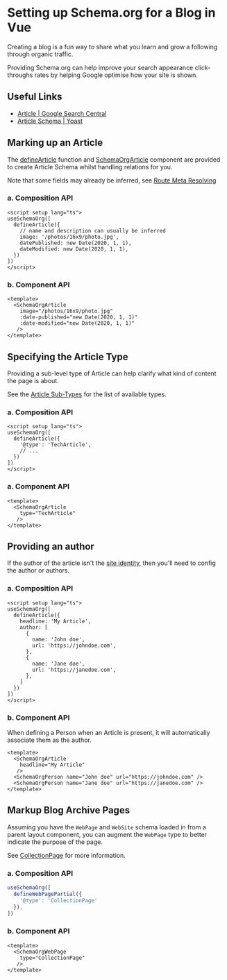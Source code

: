 # Setting up Schema.org for a Blog in Vue

<SchemaOrgArticle image="/og.png" />

<BreadcrumbList :value="[ { item: '/', name: 'Home' }, { item: '/guide/recipes/', name: 'Recipes' }, { name: 'Blog' }]" />


Creating a blog is a fun way to share what you learn and grow a following through organic traffic.

Providing Schema.org can help improve your search appearance click-throughs rates
by helping Google optimise how your site is shown.

## Useful Links

- [Article | Google Search Central](https://developers.google.com/search/docs/advanced/structured-data/article)
- [Article Schema | Yoast](https://developer.yoast.com/features/schema/pieces/article)

## Marking up an Article

The [defineArticle](/api/schema/article) function and [SchemaOrgArticle](/components/article) component are provided
to create Article Schema whilst handling relations for you.

Note that some fields may already be inferred, see [Route Meta Resolving](/guide/how-it-works.html#route-meta-resolving)

### a. Composition API

```vue articles/my-article.vue
<script setup lang="ts">
useSchemaOrg([
  defineArticle({
    // name and description can usually be inferred
    image: '/photos/16x9/photo.jpg',
    datePublished: new Date(2020, 1, 1),
    dateModified: new Date(2020, 1, 1),
  })
])
</script>
```

### b. Component API

```vue articles/my-article.vue
<template>
  <SchemaOrgArticle 
    image="/photos/16x9/photo.jpg"
    :date-published="new Date(2020, 1, 1)"
    :date-modified="new Date(2020, 1, 1)"
   />
</template>
```

## Specifying the Article Type

Providing a sub-level type of Article can help clarify what kind of content the page is about.

See the [Article Sub-Types](/api/schema/article.html#sub-types) for the list of available types.

### a. Composition API

```vue
<script setup lang="ts">
useSchemaOrg([
  defineArticle({
    '@type': 'TechArticle',
    // ...
  })
])
</script>
```

### a. Component API

```vue articles/my-article.vue
<template>
  <SchemaOrgArticle 
    type="TechArticle"
   />
</template>
```

## Providing an author

If the author of the article isn't the [site identity](/guide/guides/identity), then you'll need to 
config the author or authors.

### a. Composition API

```vue
<script setup lang="ts">
useSchemaOrg([
  defineArticle({
    headline: 'My Article',
    author: [
      {
        name: 'John doe',
        url: 'https://johndoe.com',
      },
      {
        name: 'Jane doe',
        url: 'https://janedoe.com',
      },
    ]
  })
])
</script>
```

### b. Component API

When defining a Person when an Article is present, it will automatically associate them as the author.

```vue articles/my-article.vue
<template>
  <SchemaOrgArticle 
    headline="My Article"
   />
  <SchemaOrgPerson name="John doe" url="https://johndoe.com" />
  <SchemaOrgPerson name="Jane doe" url="https://janedoe.com" /> 
</template>
```

## Markup Blog Archive Pages

Assuming you have the `WebPage` and `WebSite` schema loaded in from a parent layout component,
you can augment the `WebPage` type to better indicate the purpose of the page.

See [CollectionPage](https://schema.org/CollectionPage) for more information.

### a. Composition API

```ts pages/blog/index.vue
useSchemaOrg([
  defineWebPagePartial({
    '@type': 'CollectionPage'
  }),
])
```

### b. Component API

```vue pages/blog/index.vue
<template>
  <SchemaOrgWebPage 
    type="CollectionPage"
   />
</template>
```
